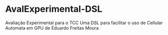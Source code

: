 # AvalExperimental-DSL
Avaliação Experimental para o TCC Uma DSL para facilitar o uso de Cellular Automata em GPU de Eduardo Freitas Moura

